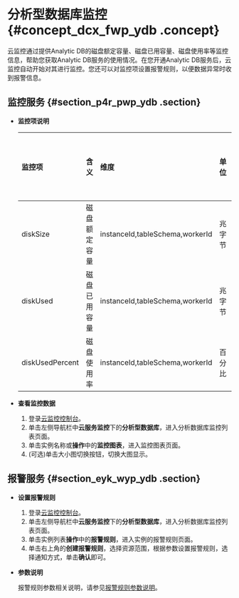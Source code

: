 # 分析型数据库监控 {#concept_dcx_fwp_ydb .concept}

云监控通过提供Analytic DB的磁盘额定容量、磁盘已用容量、磁盘使用率等监控信息，帮助您获取Analytic DB服务的使用情况。在您开通Analytic DB服务后，云监控自动开始对其进行监控。您还可以对监控项设置报警规则，以便数据异常时收到报警信息。

## 监控服务 {#section_p4r_pwp_ydb .section}

-   **监控项说明** 

    |监控项|含义|维度|单位|最小监控粒度|
    |:--|:-|:-|:-|:-----|
    |diskSize|磁盘额定容量|instanceId,tableSchema,workerId|兆字节|1分钟|
    |diskUsed|磁盘已用容量|instanceId,tableSchema,workerId|兆字节|1分钟|
    |diskUsedPercent|磁盘使用率|instanceId,tableSchema,workerId|百分比|1分钟|

-   **查看监控数据** 
    1.  登录[云监控控制台](https://cms-intl.console.aliyun.com)。
    2.  单击左侧导航栏中**云服务监控**下的**分析型数据库**，进入分析数据库监控列表页面。
    3.  单击实例名称或**操作**中的**监控图表**，进入监控图表页面。
    4.  \(可选\)单击大小图切换按钮，切换大图显示。

## 报警服务 {#section_eyk_wyp_ydb .section}

-   **设置报警规则** 
    1.  登录[云监控控制台](https://cms-intl.console.aliyun.com)。
    2.  单击左侧导航栏中**云服务监控**下的**分析型数据库**，进入分析数据库监控列表页面。
    3.  单击实例列表**操作**中的**报警规则**，进入实例的报警规则页面。
    4.  单击右上角的**创建报警规则**，选择资源范围，根据参数设置报警规则，选择通知方式，单击**确认**即可。
-   **参数说明** 

    报警规则参数相关说明，请参见[报警规则参数说明](intl.zh-CN/用户指南/报警服务/报警规则/报警规则参数说明.md#)。


